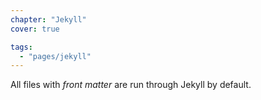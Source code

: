 ```yaml
---
chapter: "Jekyll"
cover: true

tags:
  - "pages/jekyll"
---
```


All files with _front matter_ are run through Jekyll by default.

